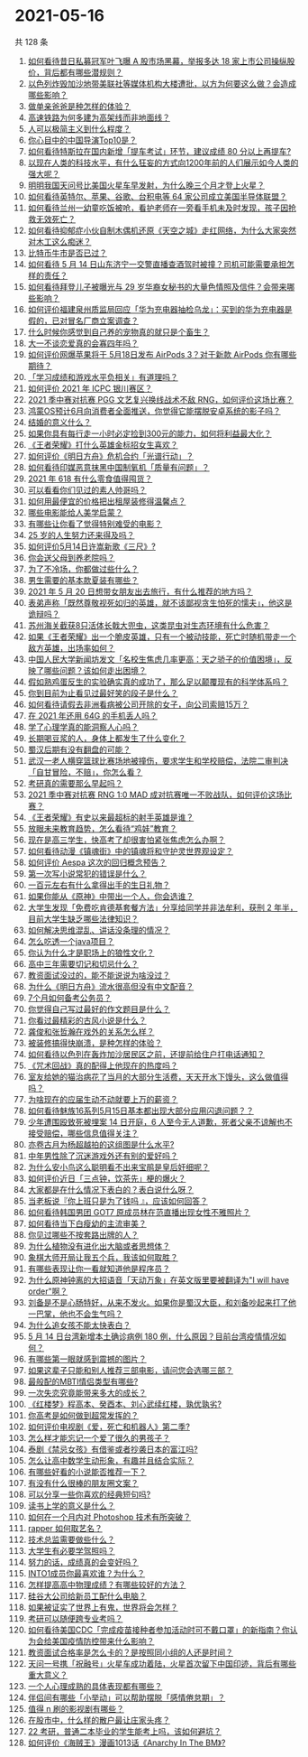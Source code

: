 # 2021-05-16

共 128 条

<!-- BEGIN -->
<!-- 最后更新时间 Sun May 16 2021 16:02:32 GMT+0800 (China Standard Time) -->

1. [如何看待昔日私募冠军叶飞曝 A 股市场黑幕，举报多达 18
   家上市公司操纵股价，背后都有哪些潜规则？](https://www.zhihu.com/question/459558051)
2. [以色列炸毁加沙地带美联社等媒体机构大楼遭批，以方为何要这么做？会造成哪些影响？](https://www.zhihu.com/question/459696493)
3. [做单亲爸爸是种怎样的体验？](https://www.zhihu.com/question/296600349)
4. [高速铁路为何多建为高架线而非地面线？](https://www.zhihu.com/question/308170553)
5. [人可以极简主义到什么程度？](https://www.zhihu.com/question/313020218)
6. [你心目中的中国导演Top10是？](https://www.zhihu.com/question/314257835)
7. [如何看待特斯拉在国内新增「提车考试」环节，建议成绩 80
   分以上再提车?](https://www.zhihu.com/question/459595338)
8. [以现在人类的科技水平，有什么狂妄的方式向1200年前的人们展示如今人类的强大呢？](https://www.zhihu.com/question/456628031)
9. [明明我国天问号比美国火星车早发射，为什么晚三个月才登上火星？](https://www.zhihu.com/question/445286711)
10. [如何看待英特尔、苹果、谷歌、台积电等 64
    家公司成立美国半导体联盟？](https://www.zhihu.com/question/459482645)
11. [如何看待兰州一幼童吃饭被呛，看护老师在一旁看手机未及时发现，孩子因抢救无效死亡？](https://www.zhihu.com/question/459515468)
12. [如何看待抑郁症小伙自制木偶机还原《天空之城》走红网络，为什么大家突然对木工这么痴迷？](https://www.zhihu.com/question/459454868)
13. [比特币牛市是否已过？](https://www.zhihu.com/question/452808080)
14. [如何看待 5 月 14
    日山东济宁一交警直播查酒驾时被撞？司机可能需要承担怎样的责任？](https://www.zhihu.com/question/459588410)
15. [如何看待拜登儿子被曝光与 29
    岁华裔女秘书的大量色情照及信件？会带来哪些影响？](https://www.zhihu.com/question/458657086)
16. [如何评价福建泉州质监局回应「华为充电器抽检乌龙」：买到的华为充电器是假的，已对冒名厂商立案调查？](https://www.zhihu.com/question/459575426)
17. [什么时候你感觉到自己养的宠物真的就只是个畜生？](https://www.zhihu.com/question/344278401)
18. [大一不谈恋爱真的会寡四年吗？](https://www.zhihu.com/question/453236394)
19. [如何评价网爆苹果将于 5月18日发布 AirPods 3？对于新款 AirPods
    你有哪些期待？](https://www.zhihu.com/question/459436442)
20. [「学习成绩和游戏水平负相关」有道理吗？](https://www.zhihu.com/question/459296389)
21. [如何评价 2021 年 ICPC 银川赛区？](https://www.zhihu.com/question/436832940)
22. [2021 季中赛对抗赛 PGG 文艺复兴换线战术不敌
    RNG，如何评价这场比赛？](https://www.zhihu.com/question/459612622)
23. [鸿蒙OS预计6月向消费者全面推送，你觉得它能摆脱安卓系统的影子吗？](https://www.zhihu.com/question/458183232)
24. [结婚的意义什么？](https://www.zhihu.com/question/458425888)
25. [如果你具有每行走一小时必定捡到300元的能力，如何将利益最大化？](https://www.zhihu.com/question/439876862)
26. [《王者荣耀》打什么英雄金标招女生喜欢？](https://www.zhihu.com/question/458540709)
27. [如何评价《明日方舟》危机合约「光谱行动」？](https://www.zhihu.com/question/459589633)
28. [如何看待印媒恶意抹黑中国制氧机「质量有问题」？](https://www.zhihu.com/question/459700129)
29. [2021 年 618 有什么零食值得囤货？](https://www.zhihu.com/question/459223718)
30. [可以看看你们见过的素人帅哥吗？](https://www.zhihu.com/question/361025689)
31. [如何用最便宜的价格把出租屋装修得温馨点？](https://www.zhihu.com/question/29840789)
32. [哪些电影能给人美学启蒙？](https://www.zhihu.com/question/450836374)
33. [有哪些让你看了觉得特别难受的电影？](https://www.zhihu.com/question/441119264)
34. [25 岁的人生努力还来得及吗？](https://www.zhihu.com/question/458261574)
35. [如何评价5月14日许嵩新歌《三尺》?](https://www.zhihu.com/question/459310125)
36. [你会送父母到养老院吗？](https://www.zhihu.com/question/454221536)
37. [为了不冷场，你都做过些什么？](https://www.zhihu.com/question/458658699)
38. [男生需要的基本款夏装有哪些？](https://www.zhihu.com/question/29848880)
39. [2021 年 5 月 20
    日想带女朋友出去旅行，有什么推荐的地方吗？](https://www.zhihu.com/question/459014409)
40. [表弟声称「既然尊敬视死如归的英雄，就不该鄙视贪生怕死的懦夫」，他这是诡辩吗？](https://www.zhihu.com/question/459177318)
41. [苏州海关截获8只活体长戟大兜虫，这类昆虫对生态环境有什么危害？](https://www.zhihu.com/question/459391470)
42. [如果《王者荣耀》出一个脆皮英雄，只有一个被动技能，死亡时随机带走一个敌方英雄，出场率如何？](https://www.zhihu.com/question/459413105)
43. [中国人民大学新闻坊发文「名校生焦虑几率更高：天之骄子的价值困境」，反映了哪些问题？该如何走出困境？](https://www.zhihu.com/question/459560350)
44. [假如熟鸡蛋反生的实验确实真的成功了，那么足以颠覆现有的科学体系吗？](https://www.zhihu.com/question/456677213)
45. [你到目前为止看见过最好笑的段子是什么？](https://www.zhihu.com/question/297417967)
46. [如何看待请假去非洲看病被公司开除的女子，向公司索赔15万？](https://www.zhihu.com/question/459337590)
47. [在 2021 年还用 64G 的手机丢人吗？](https://www.zhihu.com/question/459213190)
48. [学了心理学真的能洞察人心吗？](https://www.zhihu.com/question/455174188)
49. [长期喝豆浆的人，身体上都发生了什么变化？](https://www.zhihu.com/question/382035677)
50. [蜀汉后期有没有翻盘的可能？](https://www.zhihu.com/question/408230820)
51. [武汉一老人横穿篮球比赛场地被撞伤，要求学生和学校赔偿，法院二审判决「自甘冒险，不赔」，你怎么看？](https://www.zhihu.com/question/458886791)
52. [考研真的需要那么早起吗？](https://www.zhihu.com/question/453051286)
53. [2021 季中赛对抗赛 RNG 1:0 MAD
    成对抗赛唯一不败战队，如何评价这场比赛？](https://www.zhihu.com/question/459644598)
54. [《王者荣耀》有史以来最超标的射手英雄是谁？](https://www.zhihu.com/question/458538827)
55. [放眼未来教育趋势，怎么看待“鸡娃”教育？](https://www.zhihu.com/question/442769785)
56. [现在是高三学生，快高考了却很害怕紧张焦虑怎么办啊？](https://www.zhihu.com/question/311063042)
57. [如何看待动漫《镇魂街》中的镇魂将和守护灵世界观设定？](https://www.zhihu.com/question/459634119)
58. [如何评价 Aespa 这次的回归概念预告？](https://www.zhihu.com/question/459521240)
59. [第一次写小说常犯的错误是什么？](https://www.zhihu.com/question/412175351)
60. [一百元左右有什么拿得出手的生日礼物？](https://www.zhihu.com/question/333123808)
61. [如果你能从《原神》中带出一个人，你会选谁？](https://www.zhihu.com/question/459304668)
62. [大学生发现「免费吃肯德基套餐方法」分享给同学并非法牟利，获刑 2
    年半，目前大学生缺乏哪些法律知识？](https://www.zhihu.com/question/458862596)
63. [如何解决思维混乱、讲话没条理的情况？](https://www.zhihu.com/question/30173526)
64. [怎么吃透一个java项目？](https://www.zhihu.com/question/422346147)
65. [你认为什么才是职场上的狼性文化？](https://www.zhihu.com/question/459550053)
66. [高中三年需要切记和切忌什么？](https://www.zhihu.com/question/64843570)
67. [教资面试没过的，能不能说说为啥没过？](https://www.zhihu.com/question/459023684)
68. [为什么《明日方舟》流水很高但没有中文配音？](https://www.zhihu.com/question/456723907)
69. [7个月如何备考公务员？](https://www.zhihu.com/question/453217326)
70. [你觉得自己写过最好的作文题目是什么？](https://www.zhihu.com/question/354965203)
71. [你看过最精彩的古风小说是什么？](https://www.zhihu.com/question/34680815)
72. [龚俊和张哲瀚在戏外的关系怎么样？](https://www.zhihu.com/question/453758769)
73. [被装修搞得快崩溃，是种怎样的体验？](https://www.zhihu.com/question/450122843)
74. [如何看待以色列在轰炸加沙居民区之前，还提前给住户打电话通知？](https://www.zhihu.com/question/459381446)
75. [《咒术回战》真的配得上他现在的热度吗？](https://www.zhihu.com/question/444766202)
76. [室友给她的猫治病花了当月的大部分生活费，天天开水下馒头，这么做值得吗？](https://www.zhihu.com/question/458055949)
77. [为啥现在的应届生动不动就要上万的薪资？](https://www.zhihu.com/question/457279173)
78. [如何看待魅族16系列5月15日基本都出现大部分应用闪退问题？？](https://www.zhihu.com/question/459492278)
79. [少年遭围殴致死被埋案 14 日开庭，6
    人至今无人道歉，死者父亲不谅解也不接受赔偿，哪些信息值得关注？](https://www.zhihu.com/question/459368723)
80. [亦卷古月为杨超越拍的这组图是什么水平?](https://www.zhihu.com/question/459282561)
81. [中年男性除了沉迷游戏外还有别的爱好吗？](https://www.zhihu.com/question/459226864)
82. [为什么安小鸟这么聪明看不出来宝鹃是皇后奸细呢？](https://www.zhihu.com/question/338703838)
83. [如何评价近日「三点钟，饮茶先」梗的爆火？](https://www.zhihu.com/question/459087204)
84. [大家都是在什么情况下表白的？表白说什么呀？](https://www.zhihu.com/question/49203402)
85. [当老板说『你上班只是为了钱吗 』，应该如何回答？](https://www.zhihu.com/question/459271480)
86. [如何看待韩国男团 GOT7 原成员林在范直播出现女性不雅照片？](https://www.zhihu.com/question/459375130)
87. [如何看待当下白瘦幼的主流审美？](https://www.zhihu.com/question/63812554)
88. [你见过哪些不按套路出牌的人？](https://www.zhihu.com/question/60343827)
89. [为什么植物没有进化出大脑或者思想体？](https://www.zhihu.com/question/437474056)
90. [象棋大师开局让我五个兵，我该如何取胜？](https://www.zhihu.com/question/458811041)
91. [有哪些表现让你一看就知道他是程序员？](https://www.zhihu.com/question/453277901)
92. [为什么原神钟离的大招语音「天动万象」在英文版里要被翻译为"I will have
    order"啊？](https://www.zhihu.com/question/454824234)
93. [刘备是不是心肠特好，从来不发火。如果你是蜀汉大臣，和刘备吵起来打了他一巴掌，他也不会生气吗？](https://www.zhihu.com/question/458945663)
94. [为什么追女孩不能太快表白？](https://www.zhihu.com/question/354110420)
95. [5 月 14 日台湾新增本土确诊病例 180
    例，什么原因？目前台湾疫情情况如何？](https://www.zhihu.com/question/459531944)
96. [有哪些第一眼就感到震撼的图片？](https://www.zhihu.com/question/38178765)
97. [如果这辈子只能和别人推荐三部电影，请问您会选哪三部？](https://www.zhihu.com/question/444313984)
98. [最般配的MBTI情侣类型有哪些?](https://www.zhihu.com/question/428375844)
99. [一次失恋究竟能带来多大的成长？](https://www.zhihu.com/question/364747959)
100. [《红楼梦》程高本、癸酉本、刘心武续红楼，孰优孰劣?](https://www.zhihu.com/question/459185982)
101. [你高考是如何做到超常发挥的？](https://www.zhihu.com/question/278979830)
102. [如何评价电视剧《爱，死亡和机器人》第二季?](https://www.zhihu.com/question/392099994)
103. [怎么样才能忘记一个爱了很久的男孩子？](https://www.zhihu.com/question/456958265)
104. [泰剧《禁忌女孩》有借鉴或者抄袭日本的富江吗?](https://www.zhihu.com/question/372621639)
105. [怎么让高中数学生动形象，有趣并且结合实际？](https://www.zhihu.com/question/457752589)
106. [有哪些好看的小说能否推荐一下？](https://www.zhihu.com/question/443077169)
107. [有没有什么很棒的朋友圈文案？](https://www.zhihu.com/question/314092494)
108. [可以分享一些你喜欢的经典短句吗?](https://www.zhihu.com/question/454951591)
109. [读书上学的意义是什么？](https://www.zhihu.com/question/457826127)
110. [如何在一个月内对 Photoshop 技术有所突破？](https://www.zhihu.com/question/39164259)
111. [rapper 如何取艺名？](https://www.zhihu.com/question/453353784)
112. [技术总监需要做些什么？](https://www.zhihu.com/question/291798716)
113. [大学生有必要学驾照吗？](https://www.zhihu.com/question/323177845)
114. [努力的话，成绩真的会变好吗？](https://www.zhihu.com/question/451605083)
115. [INTO1成员你最喜欢谁？为什么？](https://www.zhihu.com/question/459155590)
116. [怎样提高高中物理成绩？有哪些较好的方法？](https://www.zhihu.com/question/20300295)
117. [硅谷大公司给新员工配什么电脑？](https://www.zhihu.com/question/46739077)
118. [如果被证实了世界上有鬼，世界将会怎样？](https://www.zhihu.com/question/405528524)
119. [考研可以随便跨专业考吗？](https://www.zhihu.com/question/401955144)
120. [如何看待美国CDC「完成疫苗接种者参加活动时可不戴口罩」的新指南？你认为会给美国疫情防控带来什么影响？](https://www.zhihu.com/question/459397574)
121. [教资面试合格率是怎么卡的？是按照同小组的人还是时间？](https://www.zhihu.com/question/458641210)
122. [天问一号携「祝融号」火星车成功着陆，火星首次留下中国印迹，背后有哪些重大意义？](https://www.zhihu.com/question/459371819)
123. [一个人心理成熟的具体表现都有哪些？](https://www.zhihu.com/question/37018317)
124. [伴侣间有哪些「小举动」可以帮助摆脱「感情倦怠期」？](https://www.zhihu.com/question/458700530)
125. [值得 n 刷的影视剧有哪些？](https://www.zhihu.com/question/452689050)
126. [在股市中，什么样的散户最让庄家头疼？](https://www.zhihu.com/question/316561088)
127. [22 考研，普通二本毕业的学生能考上吗，该如何避坑？](https://www.zhihu.com/question/459381933)
128. [如何评价《海贼王》漫画1013话《Anarchy In The
     BM》?](https://www.zhihu.com/question/459215291)

<!-- END -->
